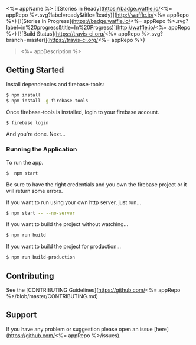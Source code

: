 <%= appName %>
[![Stories in Ready](https://badge.waffle.io/<%= appRepo %>.svg?label=ready&title=Ready)](http://waffle.io/<%= appRepo %>)
[![Stories In Progress](https://badge.waffle.io/<%= appRepo %>.svg?label=in%20progress&title=In%20Progress)](http://waffle.io/<%= appRepo %>)
[![Build Status](https://travis-ci.org/<%= appRepo %>.svg?branch=master)](https://travis-ci.org/<%= appRepo %>)

> <%= appDescription %>

## Getting Started

Install dependencies and firebase-tools:

```bash
$ npm install
$ npm install -g firebase-tools
```

Once firebase-tools is installed, login to your firebase account.

```bash
$ firebase login
```

And you're done. Next...

### Running the Application

To run the app.

```bash
$  npm start
```

Be sure to have the right credentials and you own the firebase project or it will return some errors.

If you want to run using your own http server, just run...

```bash
$ npm start -- --no-server
```

If you want to build the project without watching...

```bash
$ npm run build
```

If you want to build the project for production...

```bash
$ npm run build-production
```

## Contributing

See the [CONTRIBUTING Guidelines](https://github.com/<%= appRepo %>/blob/master/CONTRIBUTING.md)

## Support
If you have any problem or suggestion please open an issue [here](https://github.com/<%= appRepo %>/issues).
